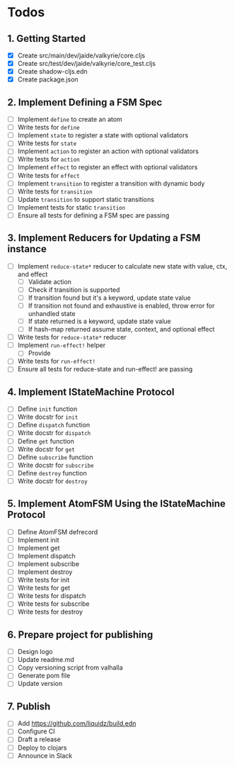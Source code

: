 # Todos

## 1. Getting Started

- [x] Create src/main/dev/jaide/valkyrie/core.cljs
- [x] Create src/test/dev/jaide/valkyrie/core_test.cljs
- [x] Create shadow-cljs.edn
- [x] Create package.json

## 2. Implement Defining a FSM Spec

- [ ] Implement `define` to create an atom
- [ ] Write tests for `define`
- [ ] Implement `state` to register a state with optional validators
- [ ] Write tests for `state`
- [ ] Implement `action` to register an action with optional validators
- [ ] Write tests for `action`
- [ ] Implement `effect` to register an effect with optional validators
- [ ] Write tests for `effect`
- [ ] Implement `transition` to register a transition with dynamic body
- [ ] Write tests for `transition`
- [ ] Update `transition` to support static transitions
- [ ] Implement tests for static `transition`
- [ ] Ensure all tests for defining a FSM spec are passing

## 3. Implement Reducers for Updating a FSM instance

- [ ] Implement `reduce-state*` reducer to calculate new state with value, ctx, and effect
  - [ ] Validate action
  - [ ] Check if transition is supported
  - [ ] If transition found but it's a keyword, update state value
  - [ ] If transition not found and exhaustive is enabled, throw error for unhandled state
  - [ ] If state returned is a keyword, update state value
  - [ ] If hash-map returned assume state, context, and optional effect
- [ ] Write tests for `reduce-state*` reducer
- [ ] Implement `run-effect!` helper
  - [ ] Provide
- [ ] Write tests for `run-effect!`
- [ ] Ensure all tests for reduce-state and run-effect! are passing

## 4. Implement IStateMachine Protocol

- [ ] Define `init` function
- [ ] Write docstr for `init`
- [ ] Define `dispatch` function
- [ ] Write docstr for `dispatch`
- [ ] Define `get` function
- [ ] Write docstr for `get`
- [ ] Define `subscribe` function
- [ ] Write docstr for `subscribe`
- [ ] Define `destroy` function
- [ ] Write docstr for `destroy`

## 5. Implement AtomFSM Using the IStateMachine Protocol

- [ ] Define AtomFSM defrecord
- [ ] Implement init
- [ ] Implement get
- [ ] Implement dispatch
- [ ] Implement subscribe
- [ ] Implement destroy
- [ ] Write tests for init
- [ ] Write tests for get
- [ ] Write tests for dispatch
- [ ] Write tests for subscribe
- [ ] Write tests for destroy

## 6. Prepare project for publishing

- [ ] Design logo
- [ ] Update readme.md
- [ ] Copy versioning script from valhalla
- [ ] Generate pom file
- [ ] Update version

## 7. Publish

- [ ] Add https://github.com/liquidz/build.edn
- [ ] Configure CI
- [ ] Draft a release
- [ ] Deploy to clojars
- [ ] Announce in Slack
